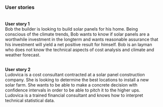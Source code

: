 ###  **User stories**  <br><br>

**User story 1**<br>
Bob the builder is looking to build solar panels for his home. Being conscious of the climate trends, Bob wants to know if solar panels are a worthwhile investment in the longterm and wants reasonable assurance that his investment will yield a net positive result for himself. Bob is an layman who does not know the technical aspects of cost analysis and climate and weather forecast. <br><br>

**User story 2**<br>
Ludovica is a cost consultant contracted at a solar panel construction company. She is looking to determine the best locations to install a new solar farm. She wants to be able to make a concrete decision with confidence intervals in order to be able to pitch it to the higher ups. Ludovica is a trained financial consultant and knows how to interpret technical statistical data.  
